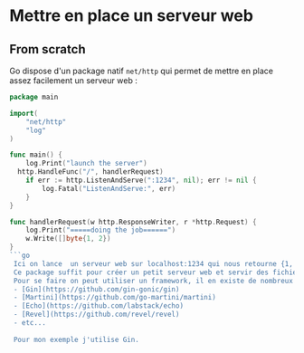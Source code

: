 # Mettre en place un serveur web

## From scratch 

Go dispose d'un package natif ``net/http`` qui permet de mettre en place assez facilement un serveur web :

```go
package main

import(
	"net/http"
	"log"
)

func main() {
	log.Print("launch the server")
  http.HandleFunc("/", handlerRequest)
	if err := http.ListenAndServe(":1234", nil); err != nil {
		log.Fatal("ListenAndServe:", err)
	}
}

func handlerRequest(w http.ResponseWriter, r *http.Request) {
	log.Print("=====doing the job======")
	w.Write([]byte{1, 2})
}
```go
 Ici on lance  un serveur web sur localhost:1234 qui nous retourne {1, 2} sur la page / .
 Ce package suffit pour créer un petit serveur web et servir des fichiers statics (Go dispose aussi d'un outil de templating) mais devient insuffisant si l'on souhaite mettre en place un plus gros serveur, comme une API (ce qui reste pour moi la manière utilisation de Go).
 Pour se faire on peut utiliser un framework, il en existe de nombreux :
 - [Gin](https://github.com/gin-gonic/gin)
 - [Martini](https://github.com/go-martini/martini)
 - [Echo](https://github.com/labstack/echo)
 - [Revel](https://github.com/revel/revel)
 - etc...
 
 Pour mon exemple j'utilise Gin.
